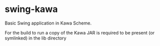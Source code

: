 swing-kawa
==========

Basic Swing application in Kawa Scheme.

For the build to run a copy of the Kawa JAR is required to be present (or symlinked) in the lib directory
